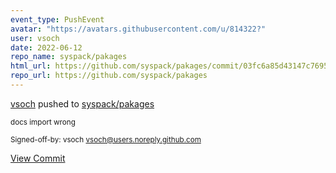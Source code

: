 ```yaml
---
event_type: PushEvent
avatar: "https://avatars.githubusercontent.com/u/814322?"
user: vsoch
date: 2022-06-12
repo_name: syspack/pakages
html_url: https://github.com/syspack/pakages/commit/03fc6a85d43147c76958ef5f202fddd42f73933d
repo_url: https://github.com/syspack/pakages
---
```


<a href='https://github.com/vsoch' target='_blank'>vsoch</a> pushed to <a href='https://github.com/syspack/pakages' target='_blank'>syspack/pakages</a>

<small>docs import wrong

Signed-off-by: vsoch <vsoch@users.noreply.github.com></small>

<a href='https://github.com/syspack/pakages/commit/03fc6a85d43147c76958ef5f202fddd42f73933d' target='_blank'>View Commit</a>